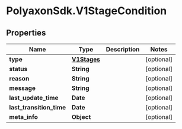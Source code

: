# PolyaxonSdk.V1StageCondition

## Properties

Name | Type | Description | Notes
------------ | ------------- | ------------- | -------------
**type** | [**V1Stages**](V1Stages.md) |  | [optional] 
**status** | **String** |  | [optional] 
**reason** | **String** |  | [optional] 
**message** | **String** |  | [optional] 
**last_update_time** | **Date** |  | [optional] 
**last_transition_time** | **Date** |  | [optional] 
**meta_info** | **Object** |  | [optional] 


